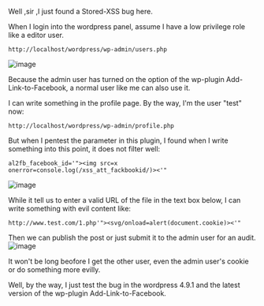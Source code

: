 Well ,sir ,I just found a Stored-XSS bug here.

When I login into the wordpress panel, assume I have a low privilege role like a editor user.

```
http://localhost/wordpress/wp-admin/users.php
```
![image](https://raw.githubusercontent.com/d4wner/Vulnerabilities-Report/master/pic/Add-Link-to-Facebook/roles.png)

Because the admin user has turned on the option of the wp-plugin  Add-Link-to-Facebook, a normal user like me can also use it.

I can write something in the profile page.
By the way, I'm the user "test" now:
```
http://localhost/wordpress/wp-admin/profile.php
```

But when I pentest the  parameter in this plugin, I found when I write something into this point, it does not filter well:

```
al2fb_facebook_id='"><img src=x onerror=console.log(/xss_att_fackbookid/)><'"
```

![image](https://raw.githubusercontent.com/d4wner/Vulnerabilities-Report/master/pic/Add-Link-to-Facebook/insert-xss.png)



While it tell us to enter a valid URL of the file in the text box below, I can write something with evil content like:

```
http://www.test.com/1.php'"><svg/onload=alert(document.cookie)><'"
```

Then we can publish the post or just submit it to the admin user for an audit.
![image](https://raw.githubusercontent.com/d4wner/Vulnerabilities-Report/master/pic/Add-Link-to-Facebook/view-xss.png)

It won't be long beofore I get the other user, even the admin user's cookie or do something more evilly.


Well,  by the way, I just test the bug in the wordpress 4.9.1 and the latest version of the wp-plugin Add-Link-to-Facebook.